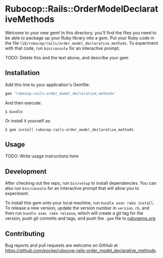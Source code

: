 # Rubocop::Rails::OrderModelDeclarativeMethods

Welcome to your new gem! In this directory, you'll find the files you need to be able to package up your Ruby library into a gem. Put your Ruby code in the file `lib/rubocop/rails/order_model_declarative_methods`. To experiment with that code, run `bin/console` for an interactive prompt.

TODO: Delete this and the text above, and describe your gem

## Installation

Add this line to your application's Gemfile:

```ruby
gem 'rubocop-rails-order_model_declarative_methods'
```

And then execute:

    $ bundle

Or install it yourself as:

    $ gem install rubocop-rails-order_model_declarative_methods

## Usage

TODO: Write usage instructions here

## Development

After checking out the repo, run `bin/setup` to install dependencies. You can also run `bin/console` for an interactive prompt that will allow you to experiment.

To install this gem onto your local machine, run `bundle exec rake install`. To release a new version, update the version number in `version.rb`, and then run `bundle exec rake release`, which will create a git tag for the version, push git commits and tags, and push the `.gem` file to [rubygems.org](https://rubygems.org).

## Contributing

Bug reports and pull requests are welcome on GitHub at https://github.com/pocke/rubocop-rails-order_model_declarative_methods.

